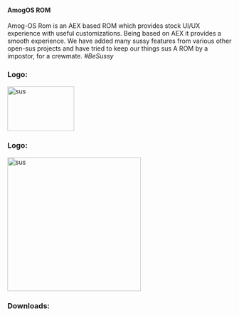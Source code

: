#### AmogOS ROM 

Amog-OS Rom is an AEX based ROM which provides stock UI/UX experience with useful customizations. Being based on AEX it provides a smooth experience. We have added many sussy features from various other open-sus projects and have tried to keep our things sus A ROM by a impostor, for a crewmate. _#BeSussy_

<h3 align="Our Telegram group">Logo:</h3> 
<p align="left"> <a href="https://t.me/amogosrom" target="_blank" rel="noreferrer"> <img src="https://download.logo.wine/logo/Telegram_(software)/Telegram_(software)-Logo.wine.png" alt="sus" width="150" height="100"/> </a>

<h3 align="left">Logo:</h3>
<p align="left"> <a href="https://github.com/AmogOS-ROM" target="_blank" rel="noreferrer"> <img src="https://avatars.githubusercontent.com/u/100059777?s=200&v=4" alt="sus" width="300" height="300"/> </a>
  
<h3 align="left">Downloads:</h3>

